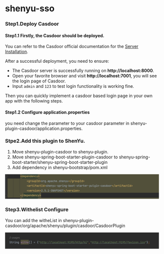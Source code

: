 # shenyu-sso



### Step1.Deploy Casdoor

#### Step1.1 Firstly, the Casdoor should be deployed. 

You can refer to the Casdoor official documentation for the [Server Installation](/docs/basic/server-installation).

After a successful deployment, you need to ensure:

- The Casdoor server is successfully running on **http://localhost:8000**.
- Open your favorite browser and visit **http://localhost:7001**, you will see the login page of Casdoor.
- Input `admin` and `123` to test login functionality is working fine.

Then you can quickly implement a casdoor based login page in your own app with the following steps.

#### Step1.2 Configure application.properties

you need change the parameter to your casdoor parameter in shenyu-plugin-casdoor/application.properties.



### Stpe2.Add this plugin to ShenYu.

1. Move shenyu-plugin-casdoor to shenyu-plugin.
2. Move shenyu-spring-boot-starter-plugin-casdoor to shenyu-spring-boot-starter/shenyu-spring-boot-starter-plugin
3. Add dependency in shenyu-bootstrap/pom.xml

![dependency](static/img/dependency.png)

### Step3.Withelist Configure

You can add the witheList in shenyu-plugin-casdoor/org/apache/shenyu/plugin/casdoor/CasdoorPlugin

![white](static/img/white.png)

